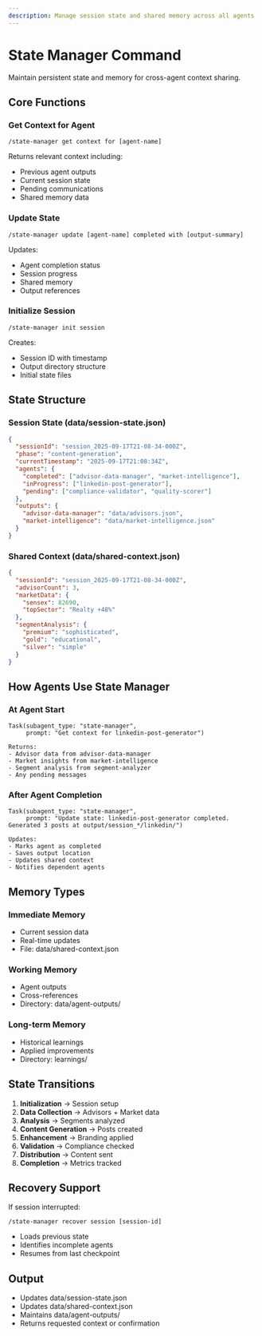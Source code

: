 ```yaml
---
description: Manage session state and shared memory across all agents
---
```


# State Manager Command

Maintain persistent state and memory for cross-agent context sharing.

## Core Functions

### Get Context for Agent
```
/state-manager get context for [agent-name]
```
Returns relevant context including:
- Previous agent outputs
- Current session state
- Pending communications
- Shared memory data

### Update State
```
/state-manager update [agent-name] completed with [output-summary]
```
Updates:
- Agent completion status
- Session progress
- Shared memory
- Output references

### Initialize Session
```
/state-manager init session
```
Creates:
- Session ID with timestamp
- Output directory structure
- Initial state files

## State Structure

### Session State (data/session-state.json)
```json
{
  "sessionId": "session_2025-09-17T21-08-34-000Z",
  "phase": "content-generation",
  "currentTimestamp": "2025-09-17T21:08:34Z",
  "agents": {
    "completed": ["advisor-data-manager", "market-intelligence"],
    "inProgress": ["linkedin-post-generator"],
    "pending": ["compliance-validator", "quality-scorer"]
  },
  "outputs": {
    "advisor-data-manager": "data/advisors.json",
    "market-intelligence": "data/market-intelligence.json"
  }
}
```

### Shared Context (data/shared-context.json)
```json
{
  "sessionId": "session_2025-09-17T21-08-34-000Z",
  "advisorCount": 3,
  "marketData": {
    "sensex": 82690,
    "topSector": "Realty +48%"
  },
  "segmentAnalysis": {
    "premium": "sophisticated",
    "gold": "educational",
    "silver": "simple"
  }
}
```

## How Agents Use State Manager

### At Agent Start
```
Task(subagent_type: "state-manager",
     prompt: "Get context for linkedin-post-generator")

Returns:
- Advisor data from advisor-data-manager
- Market insights from market-intelligence
- Segment analysis from segment-analyzer
- Any pending messages
```

### After Agent Completion
```
Task(subagent_type: "state-manager",
     prompt: "Update state: linkedin-post-generator completed. Generated 3 posts at output/session_*/linkedin/")

Updates:
- Marks agent as completed
- Saves output location
- Updates shared context
- Notifies dependent agents
```

## Memory Types

### Immediate Memory
- Current session data
- Real-time updates
- File: data/shared-context.json

### Working Memory
- Agent outputs
- Cross-references
- Directory: data/agent-outputs/

### Long-term Memory
- Historical learnings
- Applied improvements
- Directory: learnings/

## State Transitions

1. **Initialization** → Session setup
2. **Data Collection** → Advisors + Market data
3. **Analysis** → Segments analyzed
4. **Content Generation** → Posts created
5. **Enhancement** → Branding applied
6. **Validation** → Compliance checked
7. **Distribution** → Content sent
8. **Completion** → Metrics tracked

## Recovery Support

If session interrupted:
```
/state-manager recover session [session-id]
```
- Loads previous state
- Identifies incomplete agents
- Resumes from last checkpoint

## Output

- Updates data/session-state.json
- Updates data/shared-context.json
- Maintains data/agent-outputs/
- Returns requested context or confirmation